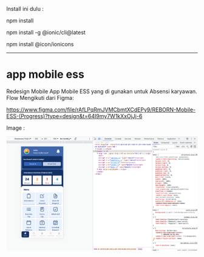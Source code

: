 Install ini dulu :

npm install

npm install -g @ionic/cli@latest

npm install @icon/ionicons



------------------------------------------------------------------------------------------------------------------------------------------


# app mobile ess
Redesign Mobile App Mobile ESS yang di gunakan untuk Absensi karyawan. 
Flow Mengikuti dari Figma:

https://www.figma.com/file/rAfLPqRmJVMCbmtXCdEPy9/REBORN-Mobile-ESS-(Progress)?type=design&t=64I9my7W1kXxOjJj-6

 
Image :

![myimage-alt-tag](https://github.com/rakaardiansyah/mobileess/blob/master/image/Untitled1.png)




<!-- <ion-header>
  <ion-toolbar color="primary">
    <ion-buttons slot="start" (click)="isBack()">
      <ion-back-button color="light" defaultHref="/jdlberangkat"></ion-back-button>
    </ion-buttons>
    <ion-title>Semua Lembaga</ion-title>
    <ion-buttons slot="end">
      <ion-icon slot="icon-asset" name="filter" />
    </ion-buttons>
  </ion-toolbar>
</ion-header> -->


<!-- ion-toolbar {
    justify-content: center;
    display: flex;
    background-color: #3498db;
    color: white;
    font-size: 18px;
    box-shadow: 0px 2px 4px rgba(0, 0, 0, 0.2);

    ion-title{
        justify-content: center;
        display: flex;
        position: relative;
        text-align: center;
    }

    ion-buttons{
        width: 35px;
    }
} -->
